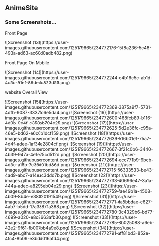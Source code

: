<h2>AnimeSite</h2>
<h3>Some Screenshots...</h3>
<p>Front Page</p>
![Screenshot (13)](https://user-images.githubusercontent.com/125179665/234772176-15f8a236-5c48-493a-ad63-ac60d0adb482.png)
<p>Front Page On Mobile</p>
![Screenshot (14)](https://user-images.githubusercontent.com/125179665/234772244-e4b16c5c-ab1d-4c5c-91ef-89dedc823d55.png)
<p> website Overall View</p>
![Screenshot (15)](https://user-images.githubusercontent.com/125179665/234772369-3875a9f7-5731-4dfb-9087-3337fc6e5da4.png)
![Screenshot (16)](https://user-images.githubusercontent.com/125179665/234772600-468fcb89-b116-4d9b-9c4f-e358ab704c25.png)
![Screenshot (17)](https://user-images.githubusercontent.com/125179665/234772625-5d2e36fc-c95a-46e5-bd62-e6c6b1dcf159.png)
![Screenshot (18)](https://user-images.githubusercontent.com/125179665/234772639-516b01e1-75a7-4d4f-adee-1af34e2804cf.png)
![Screenshot (19)](https://user-images.githubusercontent.com/125179665/234772667-3f21c0b6-3440-4b39-947a-4e1e25cd512d.png)
![Screenshot (20)](https://user-images.githubusercontent.com/125179665/234772694-ecc771b9-9bcb-4d3c-a15b-7c36d01bd86d.png)
![Screenshot (21)](https://user-images.githubusercontent.com/125179665/234772715-56333533-be43-4ad9-abc7-a14eac3ddd7b.png)
![Screenshot (22)](https://user-images.githubusercontent.com/125179665/234772733-40696e47-3a1a-444a-adec-a8295eb04e29.png)
![Screenshot (23)](https://user-images.githubusercontent.com/125179665/234772759-fae49b1a-4508-4b09-8b4e-e38020191549.png)
![Screenshot (31)](https://user-images.githubusercontent.com/125179665/234772771-da5bbdae-c627-4ab7-b5dd-17a38871a388.png)
![Screenshot (32)](https://user-images.githubusercontent.com/125179665/234772780-3c4329b6-bd77-4699-a020-e8c8663afb30.png)
![Screenshot (33)](https://user-images.githubusercontent.com/125179665/234772785-8b025088-a6eb-42e2-9f61-fb007bb4a9e8.png)
![Screenshot (34)](https://user-images.githubusercontent.com/125179665/234772791-aff81bd3-852e-4fc4-8b09-e3bdd016afd4.png)
